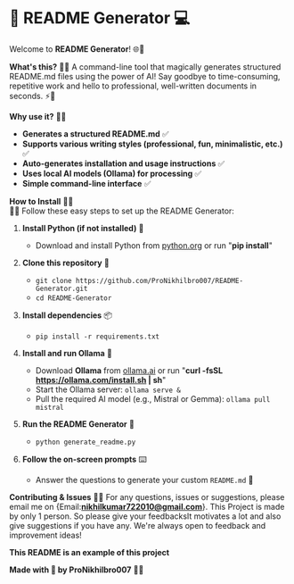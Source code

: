  # 📝 README Generator 💻

Welcome to **README Generator**! 🌐🎨

**What's this?** 🤔✨
A command-line tool that magically generates structured README.md files using the power of AI! Say goodbye to time-consuming, repetitive work and hello to professional, well-written documents in seconds. ⚡️📝

**Why use it?** 🤔🎉

- **Generates a structured README.md** ✅
- **Supports various writing styles (professional, fun, minimalistic, etc.)** ✅
- **Auto-generates installation and usage instructions** ✅
- **Uses local AI models (Ollama) for processing** ✅
- **Simple command-line interface** ✅

**How to Install** 🚀✨  
🌟✨ Follow these easy steps to set up the README Generator:  

1. **Install Python (if not installed)** 🐍  
   - Download and install Python from [python.org](https://www.python.org/downloads/)  or run "**pip install**"

2. **Clone this repository** 📂  
   - `git clone https://github.com/ProNikhilbro007/README-Generator.git`  
   - `cd README-Generator`  

3. **Install dependencies** 📦  
   - `pip install -r requirements.txt`  

4. **Install and run Ollama** 🤖  
   - Download **Ollama** from [ollama.ai](https://ollama.ai)  or run "**curl -fsSL https://ollama.com/install.sh | sh**"
   - Start the Ollama server: `ollama serve &`  
   - Pull the required AI model (e.g., Mistral or Gemma): `ollama pull mistral`  

5. **Run the README Generator** 🚀  
   - `python generate_readme.py`  

6. **Follow the on-screen prompts** ⌨️  
   - Answer the questions to generate your custom `README.md` 🎉  


**Contributing & Issues** 💬✨
For any questions, issues or suggestions, please  email me on {Email:**nikhilkumar722010@gmail.com**}. This Project is made by only 1 person. So please give your feedbacksIt motivates a lot and also give suggestions if you have any. We're always open to feedback and improvement ideas!

**This README is an example of this project**

**Made with 💖 by ProNikhilbro007** 💖✨